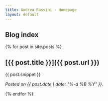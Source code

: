 ```yaml
---
title: Andrea Rossini - Homepage
layout: default
---
```


## Blog index

{% for post in site.posts %}
## [{{ post.title }}]({{ post.url }})

{{ post.snippet }}

*Posted on {{ post.date | date: "%-d %B %Y" }}.*

{% endfor %}
